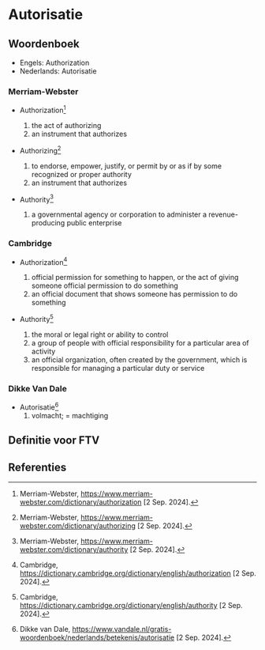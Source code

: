 # Autorisatie

## Woordenboek

- Engels: Authorization
- Nederlands: Autorisatie

### Merriam-Webster

- Authorization[^1]
  1. the act of authorizing
  2. an instrument that authorizes

- Authorizing[^2]
  1. to endorse, empower, justify, or permit by or as if by some recognized or proper authority
  2. an instrument that authorizes

- Authority[^3]
  1. a governmental agency or corporation to administer a revenue-producing public enterprise

### Cambridge

- Authorization[^4]
  1. official permission for something to happen, or the act of giving someone official permission to do something
  2. an official document that shows someone has permission to do something

- Authority[^5]
  1. the moral or legal right or ability to control
  2. a group of people with official responsibility for a particular area of activity
  3. an official organization, often created by the government, which is responsible for managing a particular duty or service

### Dikke Van Dale

- Autorisatie[^6]
  1. volmacht; = machtiging

## Definitie voor FTV

## Referenties

[^1]: Merriam-Webster, https://www.merriam-webster.com/dictionary/authorization [2 Sep. 2024].
[^2]: Merriam-Webster, https://www.merriam-webster.com/dictionary/authorizing [2 Sep. 2024].
[^3]: Merriam-Webster, https://www.merriam-webster.com/dictionary/authority [2 Sep. 2024].
[^4]: Cambridge, https://dictionary.cambridge.org/dictionary/english/authorization [2 Sep. 2024].
[^5]: Cambridge, https://dictionary.cambridge.org/dictionary/english/authority [2 Sep. 2024].
[^6]: Dikke van Dale, https://www.vandale.nl/gratis-woordenboek/nederlands/betekenis/autorisatie [2 Sep. 2024].
